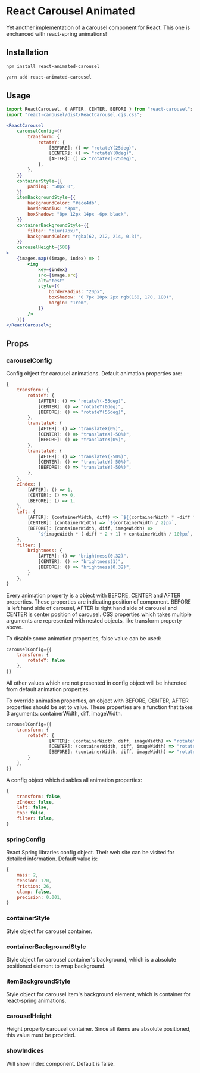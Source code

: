 # React Carousel Animated

Yet another implementation of a carousel component for React. This one is enchanced with react-spring animations!

## Installation

```bash
npm install react-animated-carousel
```

```bash
yarn add react-animated-carousel
```

## Usage

```jsx
import ReactCarousel, { AFTER, CENTER, BEFORE } from "react-carousel";
import "react-carousel/dist/ReactCarousel.cjs.css";

<ReactCarousel
    carouselConfig={{
        transform: {
            rotateY: {
                [BEFORE]: () => "rotateY(25deg)",
                [CENTER]: () => "rotateY(0deg)",
                [AFTER]: () => "rotateY(-25deg)",
            },
        },
    }}
    containerStyle={{
        padding: "50px 0",
    }}
    itemBackgroundStyle={{
        backgroundColor: "#ece4db",
        borderRadius: "3px",
        boxShadow: "8px 12px 14px -6px black",
    }}
    containerBackgroundStyle={{
        filter: "blur(7px)",
        backgroundColor: "rgba(62, 212, 214, 0.3)",
    }}
    carouselHeight={500}
>
    {images.map((image, index) => (
        <img
            key={index}
            src={image.src}
            alt="test"
            style={{
                borderRadius: "20px",
                boxShadow: "0 7px 20px 2px rgb(150, 170, 180)",
                margin: "1rem",
            }}
        />
    ))}
</ReactCarousel>;
```

## Props

### carouselConfig

Config object for carousel animations. Default animation properties are:

```javascript
{
    transform: {
        rotateY: {
            [AFTER]: () => "rotateY(-55deg)",
            [CENTER]: () => "rotateY(0deg)",
            [BEFORE]: () => "rotateY(55deg)",
        },
        translateX: {
            [AFTER]: () => "translateX(0%)",
            [CENTER]: () => "translateX(-50%)",
            [BEFORE]: () => "translateX(0%)",
        },
        translateY: {
            [AFTER]: () => "translateY(-50%)",
            [CENTER]: () => "translateY(-50%)",
            [BEFORE]: () => "translateY(-50%)",
        },
    },
    zIndex: {
        [AFTER]: () => 1,
        [CENTER]: () => 0,
        [BEFORE]: () => 1,
    },
    left: {
        [AFTER]: (containerWidth, diff) => `${(containerWidth * -diff * 9) / 10}px`,
        [CENTER]: (containerWidth) => `${containerWidth / 2}px`,
        [BEFORE]: (containerWidth, diff, imageWidth) =>
            `${imageWidth * (-diff * 2 + 1) + containerWidth / 10}px`,
    },
    filter: {
        brightness: {
            [AFTER]: () => "brightness(0.32)",
            [CENTER]: () => "brightness(1)",
            [BEFORE]: () => "brightness(0.32)",
        }
    },
}
```

Every animation property is a object with BEFORE, CENTER and AFTER properties. These properties are indicating position of component. BEFORE is left hand side of carousel, AFTER is right hand side of carousel and CENTER is center position of carousel.
CSS properties which takes multiple arguments are represented with nested objects, like transform property above.

To disable some animation properties, false value can be used:

```javascript
carouselConfig={{
    transform: {
        rotateY: false
    },
}}
```

All other values which are not presented in config object will be inhereted from default animation properties.

To override animation properties, an object with BEFORE, CENTER, AFTER properties should be set to value. These properties are a function that takes 3 arguments: containerWidth, diff, imageWidth.

```javascript
carouselConfig={{
    transform: {
        rotateY: {
                [AFTER]: (containerWidth, diff, imageWidth) => "rotateY(3deg)",
                [CENTER]: (containerWidth, diff, imageWidth) => "rotateY(3deg)",
                [BEFORE]: (containerWidth, diff, imageWidth) => "rotateY(3deg)",
        }
    },
}}
```

A config object which disables all animation properties:

```javascript
{
    transform: false,
    zIndex: false,
    left: false,
    top: false,
    filter: false,
}
```

### springConfig

React Spring libraries config object. Their web site can be visited for detailed information. Default value is:

```javascript
{
    mass: 2,
    tension: 170,
    friction: 26,
    clamp: false,
    precision: 0.001,
}
```

### containerStyle

Style object for carousel container.

### containerBackgroundStyle

Style object for carousel container's background, which is a absolute positioned element to wrap background.

### itemBackgroundStyle

Style object for carousel item's background element, which is container for react-spring animations.

### carouselHeight

Height property carousel container. Since all items are absolute positioned, this value must be provided.

### showIndices

Will show index component. Default is false.
